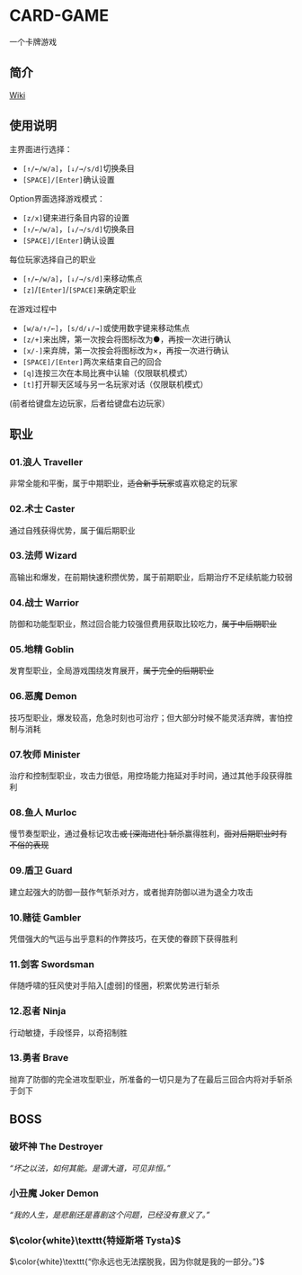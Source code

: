 # CARD-GAME
一个卡牌游戏

## 简介
[Wiki](https://github.com/cyw580/CARD-GAME/wiki)

## 使用说明

主界面进行选择：
* ```[↑/←/w/a]```，```[↓/→/s/d]```切换条目
* ```[SPACE]/[Enter]```确认设置

Option界面选择游戏模式：
* ```[z/x]```键来进行条目内容的设置
* ```[↑/←/w/a]```，```[↓/→/s/d]```切换条目
* ```[SPACE]/[Enter]```确认设置

每位玩家选择自己的职业
* ```[↑/←/w/a]```，```[↓/→/s/d]```来移动焦点
* ```[z]```/```[Enter]```/```[SPACE]```来确定职业

在游戏过程中
* ```[w/a/↑/←]```，```[s/d/↓/→]```或使用数字键来移动焦点
* ```[z/+]```来出牌，第一次按会将图标改为●，再按一次进行确认
* ```[x/-]```来弃牌，第一次按会将图标改为×，再按一次进行确认
* ```[SPACE]/[Enter]```两次来结束自己的回合
* ```[q]```连按三次在本局比赛中认输（仅限联机模式）
* ```[t]```打开聊天区域与另一名玩家对话（仅限联机模式）

(前者给键盘左边玩家，后者给键盘右边玩家）

## 职业

### 01.浪人 Traveller
非常全能和平衡，属于中期职业，~~适合新手玩家~~或喜欢稳定的玩家
### 02.术士 Caster 
通过自残获得优势，属于偏后期职业
### 03.法师 Wizard
高输出和爆发，在前期快速积攒优势，属于前期职业，后期治疗不足续航能力较弱
### 04.战士 Warrior
防御和功能型职业，熬过回合能力较强但费用获取比较吃力，~~属于中后期职业~~
### 05.地精 Goblin
发育型职业，全局游戏围绕发育展开，~~属于完全的后期职业~~
### 06.恶魔 Demon
技巧型职业，爆发较高，危急时刻也可治疗；但大部分时候不能灵活弃牌，害怕控制与消耗
### 07.牧师 Minister
治疗和控制型职业，攻击力很低，用控场能力拖延对手时间，通过其他手段获得胜利
### 08.鱼人 Murloc
慢节奏型职业，通过叠标记攻击~~或 [深海进化] 斩杀~~赢得胜利，~~面对后期职业时有不俗的表现~~
### 09.盾卫 Guard
建立起强大的防御一鼓作气斩杀对方，或者抛弃防御以进为退全力攻击
### 10.赌徒 Gambler
凭借强大的气运与出乎意料的作弊技巧，在天使的眷顾下获得胜利
### 11.剑客 Swordsman
伴随呼啸的狂风使对手陷入[虚弱]的怪圈，积累优势进行斩杀
### 12.忍者 Ninja
行动敏捷，手段怪异，以奇招制胜
### 13.勇者 Brave
抛弃了防御的完全进攻型职业，所准备的一切只是为了在最后三回合内将对手斩杀于剑下

## BOSS

### 破坏神 The Destroyer
_“坏之以法，如何其能。是谓大道，可见非恒。”_
### 小丑魔 Joker Demon
_“我的人生，是悲剧还是喜剧这个问题，已经没有意义了。”_
### $\color{white}\texttt{特娅斯塔 Tysta}$
$\color{white}\texttt{“你永远也无法摆脱我，因为你就是我的一部分。”}$
